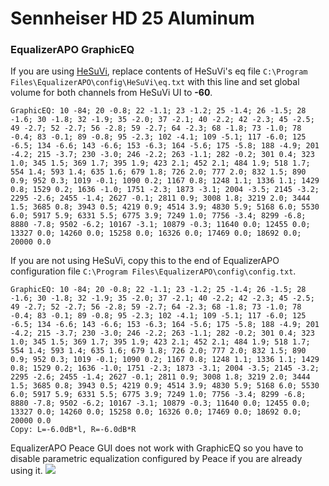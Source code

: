 # Sennheiser HD 25 Aluminum
### EqualizerAPO GraphicEQ
If you are using [HeSuVi](https://sourceforge.net/projects/hesuvi/), replace contents of HeSuVi's eq file `C:\Program Files\EqualizerAPO\config\HeSuVi\eq.txt` with this line and set global volume for both channels from HeSuVi UI to **-60**.
```
GraphicEQ: 10 -84; 20 -0.8; 22 -1.1; 23 -1.2; 25 -1.4; 26 -1.5; 28 -1.6; 30 -1.8; 32 -1.9; 35 -2.0; 37 -2.1; 40 -2.2; 42 -2.3; 45 -2.5; 49 -2.7; 52 -2.7; 56 -2.8; 59 -2.7; 64 -2.3; 68 -1.8; 73 -1.0; 78 -0.4; 83 -0.1; 89 -0.8; 95 -2.3; 102 -4.1; 109 -5.1; 117 -6.0; 125 -6.5; 134 -6.6; 143 -6.6; 153 -6.3; 164 -5.6; 175 -5.8; 188 -4.9; 201 -4.2; 215 -3.7; 230 -3.0; 246 -2.2; 263 -1.1; 282 -0.2; 301 0.4; 323 1.0; 345 1.5; 369 1.7; 395 1.9; 423 2.1; 452 2.1; 484 1.9; 518 1.7; 554 1.4; 593 1.4; 635 1.6; 679 1.8; 726 2.0; 777 2.0; 832 1.5; 890 0.9; 952 0.3; 1019 -0.1; 1090 0.2; 1167 0.8; 1248 1.1; 1336 1.1; 1429 0.8; 1529 0.2; 1636 -1.0; 1751 -2.3; 1873 -3.1; 2004 -3.5; 2145 -3.2; 2295 -2.6; 2455 -1.4; 2627 -0.1; 2811 0.9; 3008 1.8; 3219 2.0; 3444 1.5; 3685 0.8; 3943 0.5; 4219 0.9; 4514 3.9; 4830 5.9; 5168 6.0; 5530 6.0; 5917 5.9; 6331 5.5; 6775 3.9; 7249 1.0; 7756 -3.4; 8299 -6.8; 8880 -7.8; 9502 -6.2; 10167 -3.1; 10879 -0.3; 11640 0.0; 12455 0.0; 13327 0.0; 14260 0.0; 15258 0.0; 16326 0.0; 17469 0.0; 18692 0.0; 20000 0.0
```
If you are not using HeSuVi, copy this to the end of EqualizerAPO configuration file `C:\Program Files\EqualizerAPO\config\config.txt`.
```
GraphicEQ: 10 -84; 20 -0.8; 22 -1.1; 23 -1.2; 25 -1.4; 26 -1.5; 28 -1.6; 30 -1.8; 32 -1.9; 35 -2.0; 37 -2.1; 40 -2.2; 42 -2.3; 45 -2.5; 49 -2.7; 52 -2.7; 56 -2.8; 59 -2.7; 64 -2.3; 68 -1.8; 73 -1.0; 78 -0.4; 83 -0.1; 89 -0.8; 95 -2.3; 102 -4.1; 109 -5.1; 117 -6.0; 125 -6.5; 134 -6.6; 143 -6.6; 153 -6.3; 164 -5.6; 175 -5.8; 188 -4.9; 201 -4.2; 215 -3.7; 230 -3.0; 246 -2.2; 263 -1.1; 282 -0.2; 301 0.4; 323 1.0; 345 1.5; 369 1.7; 395 1.9; 423 2.1; 452 2.1; 484 1.9; 518 1.7; 554 1.4; 593 1.4; 635 1.6; 679 1.8; 726 2.0; 777 2.0; 832 1.5; 890 0.9; 952 0.3; 1019 -0.1; 1090 0.2; 1167 0.8; 1248 1.1; 1336 1.1; 1429 0.8; 1529 0.2; 1636 -1.0; 1751 -2.3; 1873 -3.1; 2004 -3.5; 2145 -3.2; 2295 -2.6; 2455 -1.4; 2627 -0.1; 2811 0.9; 3008 1.8; 3219 2.0; 3444 1.5; 3685 0.8; 3943 0.5; 4219 0.9; 4514 3.9; 4830 5.9; 5168 6.0; 5530 6.0; 5917 5.9; 6331 5.5; 6775 3.9; 7249 1.0; 7756 -3.4; 8299 -6.8; 8880 -7.8; 9502 -6.2; 10167 -3.1; 10879 -0.3; 11640 0.0; 12455 0.0; 13327 0.0; 14260 0.0; 15258 0.0; 16326 0.0; 17469 0.0; 18692 0.0; 20000 0.0
Copy: L=-6.0dB*l, R=-6.0dB*R
```
EqualizerAPO Peace GUI does not work with GraphicEQ so you have to disable parametric equalization configured by Peace if you are already using it.
![](https://raw.githubusercontent.com/jaakkopasanen/AutoEq/master/results/Sonoma%20Model%20One/innerfidelity/onear/Sennheiser%20HD%2025%20Aluminum/Sennheiser%20HD%2025%20Aluminum.png)
